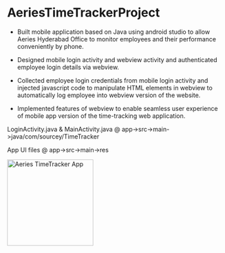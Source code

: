 # AeriesTimeTrackerProject

* Built mobile application based on Java using
android studio to allow Aeries Hyderabad Office
to monitor employees and their performance
conveniently by phone.

* Designed mobile login activity and webview activity
and authenticated employee login details
via webview.

* Collected employee login credentials from
mobile login activity and injected javascript 
code to manipulate HTML elements in webview
to automatically log employee into webview
version of the website.

* Implemented features of webview to enable
seamless user experience of mobile app version
of the time-tracking web application.

LoginActivity.java & MainActivity.java @ app->src->main->java/com/sourcey/TimeTracker

App UI  files @ app->src->main->res



<img src="https://user-images.githubusercontent.com/43553784/63488972-6945cd00-c4ce-11e9-8e3a-e613a5e3705d.PNG" alt="Aeries TimeTracker App" width="200"/>



